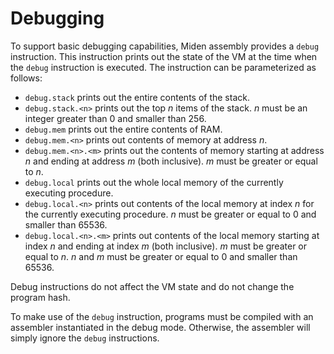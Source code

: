 # Debugging

To support basic debugging capabilities, Miden assembly provides a `debug` instruction. This instruction prints out the state of the VM at the time when the `debug` instruction is executed. The instruction can be parameterized as follows:

- `debug.stack` prints out the entire contents of the stack.
- `debug.stack.<n>` prints out the top $n$ items of the stack. $n$ must be an integer greater than $0$ and smaller than $256$.
- `debug.mem` prints out the entire contents of RAM.
- `debug.mem.<n>` prints out contents of memory at address $n$.
- `debug.mem.<n>.<m>` prints out the contents of memory starting at address $n$ and ending at address $m$ (both inclusive). $m$ must be greater or equal to $n$.
- `debug.local` prints out the whole local memory of the currently executing procedure.
- `debug.local.<n>` prints out contents of the local memory at index $n$ for the currently executing procedure. $n$ must be greater or equal to $0$ and smaller than $65536$.
- `debug.local.<n>.<m>` prints out contents of the local memory starting at index $n$ and ending at index $m$ (both inclusive). $m$ must be greater or equal to $n$. $n$ and $m$ must be greater or equal to $0$ and smaller than $65536$.

Debug instructions do not affect the VM state and do not change the program hash.

To make use of the `debug` instruction, programs must be compiled with an assembler instantiated in the debug mode. Otherwise, the assembler will simply ignore the `debug` instructions.
